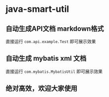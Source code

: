 # java-smart-util
## 自动生成API文档 markdown格式
直接运行 `com.api.example.Test` 即可展示效果

## 自动生成 mybatis xml 文档
直接运行 `com.mybatis.MybatisUtil` 即可展示效果


## 绝对高效，欢迎大家使用


